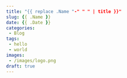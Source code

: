 ```yaml
---
title: "{{ replace .Name "-" " " | title }}"
slug: {{ .Name }}
date: {{ .Date }}
categories:
 - Blog
tags:
 - hello
 - world
images:
 - /images/logo.png
draft: true
---
```


<!--more-->
